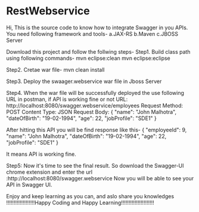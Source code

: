 # RestWebservice
Hi,
This is the source code to know how to integrate Swagger in you APIs.
You need following framework and tools-
a.JAX-RS
b.Maven
c.JBOSS Server

Download this project and follow the follwing steps-
Step1. Build class path using following commands-
mvn eclipse:clean
mvn eclipse:eclipse

Step2. Cretae war file-
mvn clean install

Step3. Deploy the swaager.webservice war file in Jboss Server

Step4. When the war file will be successfully deployed the use following URL in postman, if API is working fine or not
URL: http://localhost:8080/swagger.webservice/employees
Request Method: POST
Content Type: JSON
Request Body:
{
      "name": "John Malhotra",
      "dateOfBirth": "19-02-1994",
      "age": 22,
      "jobProfile": "SDE1"
}

After hitting this API you will be find response like this-
{
      "employeeId": 9,
      "name": "John Malhotra",
      "dateOfBirth": "19-02-1994",
      "age": 22,
      "jobProfile": "SDE1"
}

It means API is working fine.

Step5: Now it's time to see the final result. So download the Swagger-UI chrome extension and enter the url :http://localhost:8080/swagger.webservice
Now you will be  able to see your API in Swagger UI.


Enjoy and keep learning as you can, and aslo share you knowledges
!!!!!!!!!!!!!!!!!!!Happy Coding and Happy Learning!!!!!!!!!!!!!!!!!!!!!!

